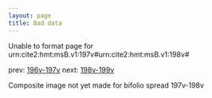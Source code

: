 ```yaml
---
layout: page
title: Bad data
---
```


Unable to format page for urn:cite2:hmt:msB.v1:197v#urn:cite2:hmt:msB.v1:198v#

prev: [196v-197v](../196v-197v/) next: [198v-199v](../198v-199v/)

Composite image not yet made for bifolio spread 197v-198v

